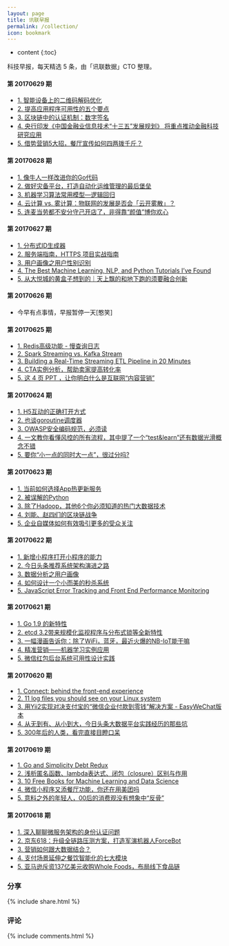 ```yaml
---
layout: page
title: 讯联早报
permalink: /collection/
icon: bookmark
---
```


* content
{:toc}

科技早报，每天精选 5 条，由「讯联数据」CTO 整理。

#### 第 20170629 期

* [1. 智能设备上的二维码解码优化](https://cardinfolink.github.io/2017/06/28/%E6%99%BA%E8%83%BD%E8%AE%BE%E5%A4%87%E4%B8%8A%E7%9A%84%E4%BA%8C%E7%BB%B4%E7%A0%81%E8%A7%A3%E7%A0%81%E4%BC%98%E5%8C%96/?from=groupmessage&isappinstalled=0)
* [2. 提高应用程序可用性的五个要点](http://mp.weixin.qq.com/s/iZy3dSV5KpYFCUXkLj1pyg)
* [3. 区块链中的认证机制：数字签名](http://mp.weixin.qq.com/s/d0e68mAvVx883DabJGpQfA)
* [4. 央行印发《中国金融业信息技术“十三五”发展规划》 将重点推动金融科技研究应用](http://mp.weixin.qq.com/s/b5wvmkJzjJsGzpkibM-6zA)
* [5. 借势营销5大招，餐厅宣传如何四两拨千斤？](http://mp.weixin.qq.com/s/JRtmC5pamoo-6LIhT15ecQ)


#### 第 20170628 期

* [1. 像牛人一样改进你的Go代码](http://www.tuicool.com/articles/363Y3ez)
* [2. 做好灾备平台，打造自动化运维管理的最后堡垒](http://mp.weixin.qq.com/s/0JRcoyKAuY2Hn5cCECnP6A)
* [3. 机器学习算法常用模型—逻辑回归](http://mp.weixin.qq.com/s/0oHnZXcsdcONe88xxwweSg)
* [4. 云计算 vs. 雾计算：物联网的发展是否会「云开雾散」？](http://www.tuicool.com/articles/yUF7juv)
* [5. 连麦当劳都不安分守己开店了，非得靠“颜值”博你欢心](http://mp.weixin.qq.com/s/ubTUJWB6jRB-f-IBDjGd1Q)


#### 第 20170627 期

* [1. 分布式ID生成器](https://mp.weixin.qq.com/s/AHRCYOjnXAgcy2j6vziukQ?utm_source=tuicool&utm_medium=referral)
* [2. 服务端指南，HTTPS 项目实战指南](http://www.tuicool.com/articles/67veErI)
* [3. 用户画像之用户性别识别](http://mp.weixin.qq.com/s/mPHWOXLVrKUkvFJKYEid4w)
* [4. The Best Machine Learning, NLP, and Python Tutorials I’ve Found](http://www.tuicool.com/articles/zq6fiiM)
* [5. 从大悦城的黄盒子想到的｜天上飘的和地下跑的须要融合创新](http://mp.weixin.qq.com/s/8w_O65gBpKewKklCDusgtQ)


#### 第 20170626 期

* 今早有点事情，早报暂停一天[憨笑]

#### 第 20170625 期

* [1. Redis高级功能 - 慢查询日志](https://segmentfault.com/a/1190000009915519?utm_source=tuicool&utm_medium=referral)
* [2. Spark Streaming vs. Kafka Stream](http://www.tuicool.com/articles/z63Qjq)
* [3. Building a Real-Time Streaming ETL Pipeline in 20 Minutes](http://www.tuicool.com/articles/EBZVVnr)
* [4. CTA实例分析，帮助卖家提高转化率](https://baijiahao.baidu.com/po/feed/share?context=%7B%22sourceFrom%22%3A%22bjh%22%2C%22nid%22%3A%22news_3092567186184839089%22%7D)
* [5. 这 4 页 PPT ，让你明白什么是互联网“内容营销”](http://www.woshipm.com/operate/698194.html?utm_source=tuicool&utm_medium=referral)


#### 第 20170624 期

* [1. H5互动的正确打开方式](http://mp.weixin.qq.com/s/XkCfvLuzN3Bax5HU5CFYJA)
* [2. 也谈goroutine调度器](http://www.tuicool.com/articles/j6FVNvR)
* [3. OWASP安全编码规范，必须读](https://www.owasp.org/images/7/73/OWASP_SCP_Quick_Reference_Guide_%28Chinese%29.pdf)
* [4. 一文教你看懂风控的所有流程，其中提了一个“test&learn”还有数据光滑概念不错](http://www.zczj.com/news/2017-06-23/content_12174.html?utm_source=tuicool&utm_medium=referral)
* [5. 要你“小一点的同时大一点”，很过分吗?](https://zhuanlan.zhihu.com/p/27289164?utm_source=tuicool&utm_medium=referral)


#### 第 20170623 期

* [1. 当前如何选择App热更新服务](http://www.infoq.com/cn/news/2017/06/how-to-choose-app-hotpatch?utm_source=tuicool&utm_medium=referral)
* [2. 被误解的Python](http://mp.weixin.qq.com/s/Je8nnWIaB2FOL9KxooVcFg)
* [3. 除了Hadoop，其他6个你必须知道的热门大数据技术](http://mp.weixin.qq.com/s/Z0ZNXpv2Wvak2givyo0eDg)
* [4. 刘能、赵四们的区块链战争](http://mp.weixin.qq.com/s/MckrFGOclM_2sm_BDFgFRw)
* [5. 企业自媒体如何有效吸引更多的受众关注](http://mp.weixin.qq.com/s/CYYLQX45ZZY__LPj-szESw)

#### 第 20170622 期

* [1. 新增小程序打开小程序的能力](http://mp.weixin.qq.com/s/RdWsR81foj8QwyjyNui9EQ)
* [2. 今日头条推荐系统架构演进之路](http://ppt.geekbang.org/slide/download/816/58f8424ccbf10.pdf/17)
* [3. 数据分析之用户画像](http://mp.weixin.qq.com/s/2zJcz_4BCpP7kQyp6VeCrw)
* [4. 如何设计一个小而美的秒杀系统](http://www.tuicool.com/articles/NbYrIvn)
* [5. JavaScript Error Tracking and Front End Performance Monitoring](http://hn.premii.com/#/article/14604698)

#### 第 20170621 期

* [1. Go 1.9 的新特性](http://colobu.com/2017/06/20/what-s-new-in-Go-1-9/?utm_source=tuicool&utm_medium=referral)
* [2. etcd 3.2带来规模化监视程序与分布式锁等全新特性](http://dockone.io/m/article/2444)
* [3. 一幅漫画告诉你：除了WiFi，蓝牙，最近火爆的NB-IoT能干嘛](http://mp.weixin.qq.com/s/l8q8FpcC9bMWH55mVZgOmg)
* [4. 精准营销——机器学习实例应用](http://www.woshipm.com/operate/674511.html?utm_source=tuicool&utm_medium=referral)
* [5. 微信红包后台系统可用性设计实践](http://mp.weixin.qq.com/s/dKFbLMePvVoDwvvfQz-NPg)

#### 第 20170620 期

* [1. Connect: behind the front-end experience](https://stripe.com/blog/connect-front-end-experience)
* [2. 11 log files you should see on your Linux system](http://www.tuicool.com/articles/EzY36nJ)
* [3. 用Yii2实现对决支付宝的“微信企业付款到零钱”解决方案 - EasyWeChat版本](https://segmentfault.com/a/1190000009845295?utm_source=tuicool&utm_medium=referral)
* [4. 从无到有、从小到大，今日头条大数据平台实践经历的那些坑](http://mp.weixin.qq.com/s/-2eVa1StDW2nD44hpm-fJA)
* [5. 300年后的人类，看完直接目瞪口呆](http://mp.weixin.qq.com/s/uMfMIhjmxqko0pNr9WJJ-w)

#### 第 20170619 期

* [1. Go and Simplicity Debt Redux](http://hn.premii.com/?from=singlemessage&isappinstalled=0#/article/14581871)
* [2. 浅析匿名函数、lambda表达式、闭包（closure）区别与作用](http://www.cnblogs.com/BigFeng/p/5204899.html)
* [3. 10 Free Books for Machine Learning and Data Science](http://www.tuicool.com/articles/bMRFBjv)
* [4. 微信小程序又添餐厅功能，你还在用美团吗](http://m.linkshop.com/news/show.aspx?id=380251&from=web)
* [5. 意料之外的年轻人，00后的消费观没有想象中“反骨”](http://mp.weixin.qq.com/s/2-q3kTn5ysJQZS9pr55BGA)

#### 第 20170618 期

* [1. 深入聊聊微服务架构的身份认证问题](http://mp.weixin.qq.com/s/f18a3UNrfnXm654Lt2cU1A)
* [2. 京东618：升级全链路压测方案，打造军演机器人ForceBot](http://www.tuicool.com/articles/ERvQRzq)
* [3. 营销如何跟大数据结合？](http://mp.weixin.qq.com/s/wjFZV4Y2rR6OyJkerLooQA)
* [4. 支付场景延伸之餐饮智能化的七大模块](http://mp.weixin.qq.com/s/GUnqmSVT7Zy7MHXJ34sLcQ)
* [5. 亚马逊斥资137亿美元收购Whole Foods，布局线下食品链](http://mp.weixin.qq.com/s/wF9l95aW87hn15MkrhKGcw)

### 分享
{% include share.html %}

### 评论
{% include comments.html %}
